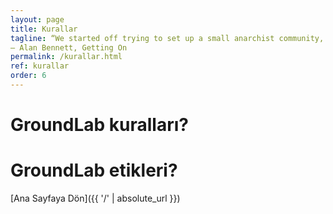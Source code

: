 ```yaml
---
layout: page
title: Kurallar
tagline: “We started off trying to set up a small anarchist community, but people wouldn't obey the rules.”
― Alan Bennett, Getting On
permalink: /kurallar.html
ref: kurallar
order: 6
---
```

<h1>GroundLab kuralları?</h1>


<h1>GroundLab etikleri?</h1>

[Ana Sayfaya Dön]({{ '/' | absolute_url }})
